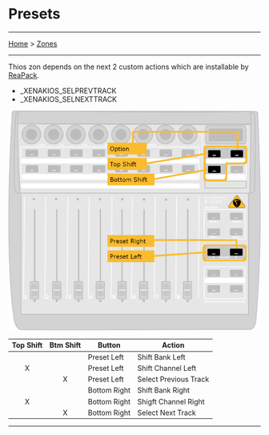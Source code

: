 # Presets

---

[Home](../) > [Zones](./)

---

Thios zon depends on the next 2 custom actions which are installable by [ReaPack](https://reapack.com/).

* _XENAKIOS_SELPREVTRACK
* _XENAKIOS_SELNEXTTRACK

![logo](../assets/zones-preset.png)     

| Top Shift | Btm Shift | Button | Action |
|:---------:|:---------:|--------|--------|
|           |           | Preset Left | Shift Bank Left |
| X         |           | Preset Left | Shift Channel Left |
|           | X         | Preset Left | Select Previous Track |
|           |           | Bottom Right | Shift Bank Right |
| X         |           | Bottom Right | Shigft Channel Right  |
|           | X         | Bottom Right | Select Next Track |

---